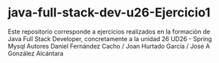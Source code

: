 # java-full-stack-dev-u26-Ejercicio1
Este repositorio corresponde a ejercicios realizados en la formación de Java Full Stack Developer, concretamente a la unidad 26 UD26 - Spring Mysql Autores Daniel Fernández Cacho / Joan Hurtado García / Jose A González Alcántara
